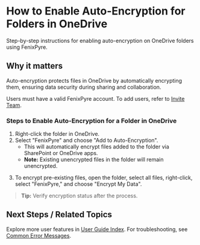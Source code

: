 # How to Enable Auto-Encryption for Folders in OneDrive

Step-by-step instructions for enabling auto-encryption on OneDrive folders using FenixPyre.


## Why it matters
Auto-encryption protects files in OneDrive by automatically encrypting them, ensuring data security during sharing and collaboration.

Users must have a valid FenixPyre account. To add users, refer to [Invite Team](/03-setup-&-installation/invite-team).

### Steps to Enable Auto-Encryption for a Folder in OneDrive

1. Right-click the folder in OneDrive.
2. Select "FenixPyre" and choose "Add to Auto-Encryption".
   - This will automatically encrypt files added to the folder via SharePoint or OneDrive apps.
   - **Note:** Existing unencrypted files in the folder will remain unencrypted.

<!-- IMG: ./media/05-user-guide/add-to-auto-encryption.png | Alt: Adding folder to auto-encryption in OneDrive -->

3. To encrypt pre-existing files, open the folder, select all files, right-click, select "FenixPyre," and choose "Encrypt My Data".

<!-- IMG: ./media/05-user-guide/encrypt-existing-files.png | Alt: Encrypting existing files in OneDrive -->

> **Tip:** Verify encryption status after the process.

## Next Steps / Related Topics
Explore more user features in [User Guide Index](/05-user-guide/index). For troubleshooting, see [Common Error Messages](/09-troubleshooting-&-faq/common-error-messages).
